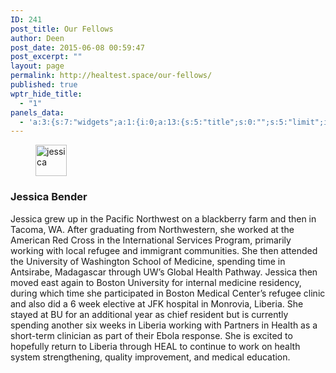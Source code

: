 ```yaml
---
ID: 241
post_title: Our Fellows
author: Deen
post_date: 2015-06-08 00:59:47
post_excerpt: ""
layout: page
permalink: http://healtest.space/our-fellows/
published: true
wptr_hide_title:
  - "1"
panels_data:
  - 'a:3:{s:7:"widgets";a:1:{i:0;a:13:{s:5:"title";s:0:"";s:5:"limit";i:12;s:4:"size";i:50;s:7:"orderby";s:10:"menu_order";s:5:"order";s:4:"DESC";s:14:"display_author";b:1;s:14:"display_avatar";b:1;s:18:"display_additional";b:1;s:8:"category";i:3;s:11:"specific_id";i:0;s:11:"display_url";b:0;s:12:"display_role";b:0;s:11:"panels_info";a:6:{s:5:"class";s:25:"Woothemes_Widget_Our_Team";s:3:"raw";b:0;s:4:"grid";i:0;s:4:"cell";i:0;s:2:"id";i:0;s:5:"style";a:1:{s:18:"background_display";s:4:"tile";}}}}s:5:"grids";a:1:{i:0;a:2:{s:5:"cells";i:1;s:5:"style";a:4:{s:11:"row_stretch";s:14:"full-stretched";s:10:"background";s:7:"#ffffff";s:27:"background_image_attachment";b:0;s:18:"background_display";s:4:"tile";}}}s:10:"grid_cells";a:1:{i:0;a:2:{s:4:"grid";i:0;s:6:"weight";i:1;}}}'
---
```

<figure><img class="avatar wp-post-image" src="http://healtest.space/wp-content/uploads/2015/07/jessica-150x150.png" alt="jessica" width="50" height="50" /></figure>
<h3 class="member">Jessica Bender</h3>
<!--/.member-->Jessica grew up in the Pacific Northwest on a blackberry farm and then in Tacoma, WA. After graduating from Northwestern, she worked at the American Red Cross in the International Services Program, primarily working with local refugee and immigrant communities. She then attended the University of Washington School of Medicine, spending time in Antsirabe, Madagascar through UW’s Global Health Pathway. Jessica then moved east again to Boston University for internal medicine residency, during which time she participated in Boston Medical Center’s refugee clinic and also did a 6 week elective at JFK hospital in Monrovia, Liberia. She stayed at BU for an additional year as chief resident but is currently spending another six weeks in Liberia working with Partners in Health as a short-term clinician as part of their Ebola response. She is excited to hopefully return to Liberia through HEAL to continue to work on health system strengthening, quality improvement, and medical education.

<!--/.team-members-->&nbsp;